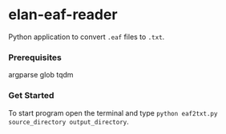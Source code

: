 # elan-eaf-reader
Python application to convert ```.eaf``` files to ```.txt```.

### Prerequisites
   argparse
   glob
   tqdm

### Get Started   
   To start program open the terminal and type ```python eaf2txt.py source_directory output_directory```.  
